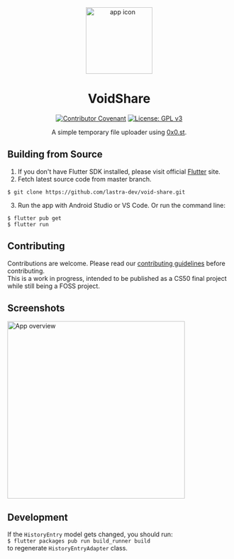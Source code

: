 <div align="center">

<img src="https://i.imgur.com/ZjqWw5w.png" alt="app icon" height="150">  

# VoidShare

[![Contributor Covenant](https://img.shields.io/badge/Contributor%20Covenant-2.1-4baaaa.svg)](CODE_OF_CONDUCT.md)
[![License: GPL v3](https://img.shields.io/badge/License-GPLv3-blue.svg)](https://www.gnu.org/licenses/gpl-3.0)

A simple temporary file uploader using [0x0.st](https://0x0.st).

</div>

## Building from Source

1. If you don't have Flutter SDK installed, please visit official [Flutter](https://flutter.dev/) site.
2. Fetch latest source code from master branch.

```
$ git clone https://github.com/lastra-dev/void-share.git
```

3. Run the app with Android Studio or VS Code. Or run the command line:

```
$ flutter pub get
$ flutter run
```

## Contributing

Contributions are welcome. Please read our [contributing guidelines](CONTRIBUTING.md) before contributing.  
This is a work in progress, intended to be published as a CS50 final project while still being a FOSS project.

## Screenshots

<img src="https://i.imgur.com/bjqiWWT.png" alt="App overview" height="400">

## Development

If the `HistoryEntry` model gets changed, you should run:  
`$ flutter packages pub run build_runner build`  
to regenerate `HistoryEntryAdapter` class.
